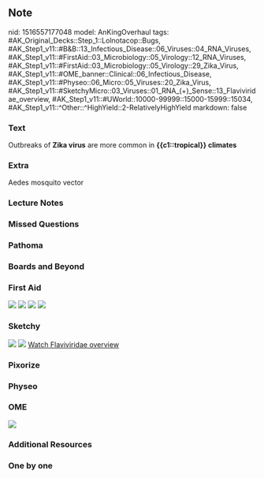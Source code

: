 ## Note
nid: 1516557177048
model: AnKingOverhaul
tags: #AK_Original_Decks::Step_1::Lolnotacop::Bugs, #AK_Step1_v11::#B&B::13_Infectious_Disease::06_Viruses::04_RNA_Viruses, #AK_Step1_v11::#FirstAid::03_Microbiology::05_Virology::12_RNA_Viruses, #AK_Step1_v11::#FirstAid::03_Microbiology::05_Virology::29_Zika_Virus, #AK_Step1_v11::#OME_banner::Clinical::06_Infectious_Disease, #AK_Step1_v11::#Physeo::06_Micro::05_Viruses::20_Zika_Virus, #AK_Step1_v11::#SketchyMicro::03_Viruses::01_RNA_(+)_Sense::13_Flaviviridae_overview, #AK_Step1_v11::#UWorld::10000-99999::15000-15999::15034, #AK_Step1_v11::^Other::^HighYield::2-RelativelyHighYield
markdown: false

### Text
Outbreaks of <b>Zika virus</b> are more common in
<b>{{c1::tropical}} climates</b>

### Extra
Aedes mosquito vector

### Lecture Notes


### Missed Questions


### Pathoma


### Boards and Beyond


### First Aid
<img src="tmphaqexn3h.png"> <img src="tmpd9ozt8ir.png"> <img src=
"tmpi_v7tbqn.png"> <img src="tmp4lymhd7i.png">

### Sketchy
<img src="paste-59068685221891.jpg"> <img src=
"paste-95cd8039fde0b556c2470804c94d46d540fa08e4.png"> <a href=
"https://dashboard.sketchy.com/study/medical/courses/medical-microbiology/units/medical-microbiology-viruses/videos/medical-microbiology-viruses-rna-viruses-positive-sense-flaviviridae-overview?utm_source=anki&utm_medium=partnership&utm_campaign=february_update&utm_content=medical">
Watch Flaviviridae overview</a>

### Pixorize


### Physeo


### OME
<div class="ome-widget">
  <a href=
  "https://onlinemeded.org/spa/infectious-disease?ref=anki"><img src="_OME_AnkiFlashcards_Topic_2.png"></a>
</div>

### Additional Resources


### One by one

